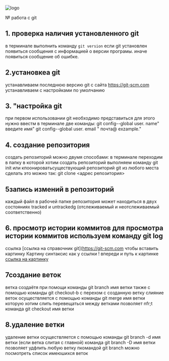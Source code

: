 ![logo](C:\Users\Home\Desktop\rabota\Git-Logo-2Color.png) 

№ работа с git


## 1. проверка наличия установленного git

в терминале выполнить команду `git version`
если git установлен появиться сообщения с информацией о версии програмы. иначе появиться сообщение об ошибке. 
## 2.установкеа git
устанавливаем последнюю версию git c сайта  https://git-scm.com
устанавливаем с настройками по умолчанию
## 3. "настройка git
при первом использовании git необходимо представиться для этого нужно ввестм в терминале две команды:
git config--global user. name" введите имя"
git config--global user. email " почта@ exzample." 
## 4. coздание репозитория
создать репозиторий можно двумя способами:
 в терминале переходим в папку в которой хотим создать репозиторий выполняем команду git init
или кпоонироватьсуществующий репозиторий git из любого места
сделать это можно так:
git clone <адрес репозитория>
## 5запись измений в репозиторий
каждый файл в рабочей папке репозитория может находиться в двух состояниях tracked и untrackedg (отслеживаемый и неотслеживаемый соответственно)
## 6. просмотр истории коммитов для просмотра истории коммитов используем команду git log
ссылка [ccылка на  справочник git](https://git-scm.com
чтобы вставить картинку Картину синтаксис как у ссылки ! впереди и путь к картинке
[ccылка на картинку](!)
## 7создание веток
ветка создаётя при помощи команды git branch имя ветки также с помощью  команды git checkout-b c перехом с созданную ветку 
слияние веток  осуществляется с помощью команды git merge  имя ветки которую хотим слить 
перевещаться между ветками позволяет nfr;t команда  git checkout имя ветки
## 8.удаление ветки
 удаление ветки осуществляется с помощью команды git branch -d имя ветки (если ветка слитая с главной) команда git branch -D  имя ветки позволяет удфлить любую ветку
 пкомандой git branch можно посмотреть список имеюшихся веток

